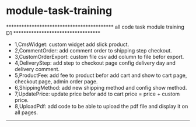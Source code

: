 # module-task-training
****************************************** all code task module training D1 **********************************

+ 1,CmsWidget: custom widget add slick product.
+ 2,CommentOrder: add comment order to shipping step checkout.
+ 3,CustomOrderExport: custom file csv add column to file befor export.
+ 4,DeliveryStep: add step to checkout page config delivery day and delivery comment.
+ 5,ProductFee: add fee to product befor add cart and show to cart page, checkout page, admin order page.
+ 6,ShippingMethod: add new shipping method and config show method.
+ 7,UpdatePrice: update price befor add to cart price = price + custom price.
+ 8,UploadPdf: add code to be able to upload the pdf file and display it on all pages.

**************************************************************************************************************
